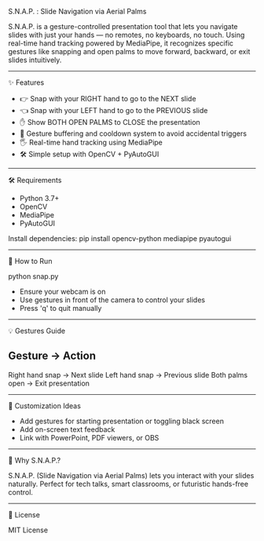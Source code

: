 S.N.A.P. : Slide Navigation via Aerial Palms

S.N.A.P. is a gesture-controlled presentation tool that lets you navigate slides with just your hands — no remotes, no keyboards, no touch. Using real-time hand tracking powered by MediaPipe, it recognizes specific gestures like snapping and open palms to move forward, backward, or exit slides intuitively.

-------------------------------------
✨ Features

- 👉 Snap with your RIGHT hand to go to the NEXT slide
- 👈 Snap with your LEFT hand to go to the PREVIOUS slide
- ✋ Show BOTH OPEN PALMS to CLOSE the presentation
- 🧠 Gesture buffering and cooldown system to avoid accidental triggers
- 🖐️ Real-time hand tracking using MediaPipe
- 🛠️ Simple setup with OpenCV + PyAutoGUI

-------------------------------------
🛠 Requirements

- Python 3.7+
- OpenCV
- MediaPipe
- PyAutoGUI

Install dependencies:
pip install opencv-python mediapipe pyautogui

-------------------------------------
🚀 How to Run

python snap.py

- Ensure your webcam is on
- Use gestures in front of the camera to control your slides
- Press 'q' to quit manually

-------------------------------------
💡 Gestures Guide

Gesture             -> Action
-------------------------------------
Right hand snap     -> Next slide
Left hand snap      -> Previous slide
Both palms open     -> Exit presentation

-------------------------------------
🔧 Customization Ideas

- Add gestures for starting presentation or toggling black screen
- Add on-screen text feedback
- Link with PowerPoint, PDF viewers, or OBS

-------------------------------------
🧠 Why S.N.A.P.?

S.N.A.P. (Slide Navigation via Aerial Palms) lets you interact with your slides naturally.
Perfect for tech talks, smart classrooms, or futuristic hands-free control.

-------------------------------------
📄 License

MIT License

